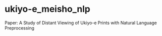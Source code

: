 # ukiyo-e_meisho_nlp
Paper: A Study of Distant Viewing of Ukiyo-e Prints with Natural Language Preprocessing 
